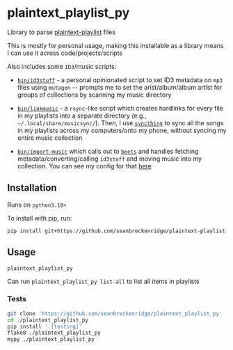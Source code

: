 # plaintext_playlist_py

Library to parse [plaintext-playlist](https://github.com/seanbreckenridge/plaintext-playlist) files

This is mostly for personal usage, making this installable as a library means I can use it across code/projects/scripts

Also includes some `ID3`/music scripts:

- [`bin/id3stuff`](bin/id3stuff) - a personal opinionated script to set ID3 metadata on `mp3` files using `mutagen` -- prompts me to set the arist/album/album artist for groups of collections by scanning my music directory
- [`bin/linkmusic`](bin/linkmusic) - a `rsync`-like script which creates hardlinks for every file in my playlists into a separate directory (e.g., `~/.local/share/musicsync/`). Then, I use [`syncthing`](https://github.com/syncthing/syncthing) to sync all the songs in my playlists across my computers/onto my phone, without syncing my entire music collection

- [`bin/import-music`](bin/import-music) which calls out to [`beets`](https://beets.io/) and handles fetching metadata/converting/calling `id3stuff` and moving music into my collection. You can see my config for that [here](https://sean.fish/d/.config/beets/config.yaml?redirect)

## Installation

Runs on `python3.10+`

To install with pip, run:

    pip install git+https://github.com/seanbreckenridge/plaintext-playlist

## Usage

`plaintext_playlist_py`

Can run `plaintext_playlist_py list-all` to list all items in playlists

### Tests

```bash
git clone 'https://github.com/seanbreckenridge/plaintext_playlist_py'
cd ./plaintext_playlist_py
pip install '.[testing]'
flake8 ./plaintext_playlist_py
mypy ./plaintext_playlist_py
```
